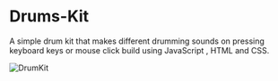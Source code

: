 # Drums-Kit

A simple drum kit that makes different drumming sounds on pressing keyboard keys or mouse click build using JavaScript , HTML and CSS.


![DrumKit](https://user-images.githubusercontent.com/84837582/119998756-a2d63100-bfee-11eb-9326-619afffc19b4.jpg)

